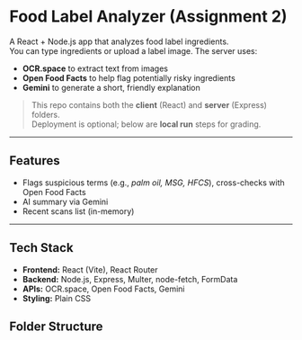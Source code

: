 # Food Label Analyzer (Assignment 2)

A React + Node.js app that analyzes food label ingredients.  
You can type ingredients or upload a label image. The server uses:
- **OCR.space** to extract text from images
- **Open Food Facts** to help flag potentially risky ingredients
- **Gemini** to generate a short, friendly explanation

> This repo contains both the **client** (React) and **server** (Express) folders.  
> Deployment is optional; below are **local run** steps for grading.

---

## Features
- Flags suspicious terms (e.g., *palm oil, MSG, HFCS*), cross-checks with Open Food Facts
- AI summary via Gemini
- Recent scans list (in-memory)

---

## Tech Stack
- **Frontend:** React (Vite), React Router
- **Backend:** Node.js, Express, Multer, node-fetch, FormData
- **APIs:** OCR.space, Open Food Facts, Gemini
- **Styling:** Plain CSS


## Folder Structure
